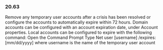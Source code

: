 
### 20.63  
Remove any temporary user accounts after a crisis has been resolved or configure the accounts to automatically expire within 72 hours. Domain accounts can be configured with an account expiration date, under Account properties. Local accounts can be configured to expire with the following command:  Open the Command Prompt  Type Net user [username] /expires:[mm/dd/yyyy] where username is the name of the temporary user account   